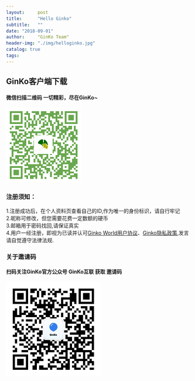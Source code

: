 ```yaml
---
layout:     post
title:      "Hello Ginko"
subtitle:   ""
date: "2018-09-01"
author:     "GinKo Team"
header-img: "./img/helloginko.jpg"
catalog: true
tags:
---
```

## GinKo客户端下载
#### 微信扫描二维码  一切精彩，尽在GinKo~
![avatar](/app.png)

   

### 注册须知：
1.注册成功后，在个人资料页查看自己的ID,作为唯一的身份标识，请自行牢记<br>
2.昵称可修改，但您需要花费一定数额的硬币<br>
3.邮箱用于密码找回,请保证真实<br>
4.用户一经注册，即视为已读并认可[Ginko World用户协议](https://ginko-bfu.github.io/2018/08/15/agreement/)、[Ginko隐私政策](https://ginko-bfu.github.io/2018/08/15/privacy-policy/),发言请自觉遵守法律法规.
### 关于邀请码
#### 扫码关注GinKo官方公众号  GinKo互联 获取 邀请码 
![avatar](/ginkocon.png)


